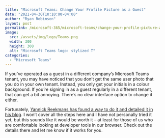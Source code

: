 ```yaml
---
title: "Microsoft Teams: Change Your Profile Picture as a Guest"
date: "2021-04-30T10:10:00-04:00"
author: "Ryan Robinson"
layout: post
permalink: /microsoft-365/microsoft-teams/change-your-profile-picture-as-a-guest-in-microsoft-teams/
image:
  src: /assets/img/logo/Teams.png
  width: 300
  height: 300
  alt: "Microsoft Teams logo: stylized T"
categories:
  - "Microsoft Teams"
---
```


If you’ve operated as a guest in a different company’s Microsoft Teams tenant, you may have noticed that you don’t get the same user photo that you do in your own tenant. Instead, you only get your initials in a colour background. If you’re signing in as a guest regularly in a different tenant, that can get a bit annoying. There’s no clear interface option to change it either.

Fortunately, [Yannick Reekmans has found a way to do it and detailed it in his blog](https://blog.yannickreekmans.be/change-own-profile-picture-as-guest-in-microsoft-teams/). I won’t cover all the steps here and I have not personally tried it yet, but this sounds like it would be worth it – at least for those of us who are comfortable looking at developer tools in our browser. Check out the details there and let me know if it works for you.
